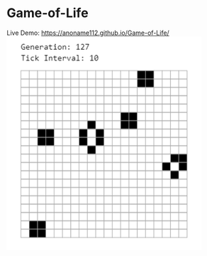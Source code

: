 # Game-of-Life
Live Demo: https://anoname112.github.io/Game-of-Life/
<br />
<a href="https://anoname112.github.io/Game-of-Life/">
   <img src="https://raw.githubusercontent.com/Anoname112/Game-of-Life/main/ss.png" title="Game of Life">
</a>
